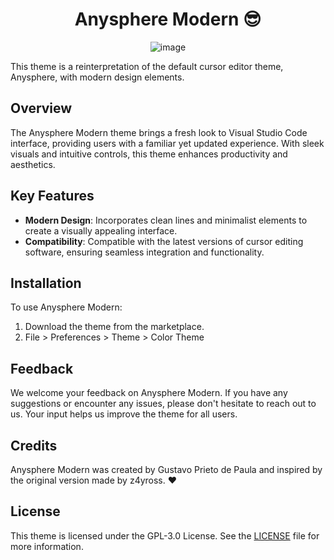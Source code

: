 <div align="center">
</div>

<div align="center">

# Anysphere Modern 😎
![image](https://github.com/GustavoPrietoP/anysphere-modern/assets/70907734/ff844ec0-1f6f-42ef-928b-72bc4a0a55a4)
</div>

This theme is a reinterpretation of the default cursor editor theme, Anysphere, with modern design elements.



## Overview

The Anysphere Modern theme brings a fresh look to Visual Studio Code interface, providing users with a familiar yet updated experience. With sleek visuals and intuitive controls, this theme enhances productivity and aesthetics.

## Key Features

- **Modern Design**: Incorporates clean lines and minimalist elements to create a visually appealing interface.
- **Compatibility**: Compatible with the latest versions of cursor editing software, ensuring seamless integration and functionality.

## Installation

To use Anysphere Modern:

1. Download the theme from the marketplace.
2. File > Preferences > Theme > Color Theme

## Feedback

We welcome your feedback on Anysphere Modern. If you have any suggestions or encounter any issues, please don't hesitate to reach out to us. Your input helps us improve the theme for all users.

## Credits

Anysphere Modern was created by Gustavo Prieto de Paula and inspired by the original version made by z4yross. ❤️

## License

This theme is licensed under the GPL-3.0 License. See the [LICENSE](https://www.gnu.org/licenses/gpl-3.0.en.html) file for more information.
